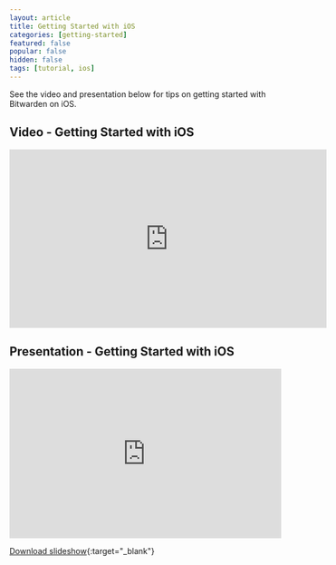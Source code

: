 ```yaml
---
layout: article
title: Getting Started with iOS
categories: [getting-started]
featured: false
popular: false
hidden: false
tags: [tutorial, ios]
---
```


See the video and presentation below for tips on getting started with Bitwarden on iOS.

## Video - Getting Started with iOS

<iframe width="560" height="315" src="https://youtu.be/LrhMmNTmOno" frameborder="0" allow="accelerometer; autoplay; encrypted-media; gyroscope; picture-in-picture" allowfullscreen></iframe>

## Presentation - Getting Started with iOS

<iframe src="https://docs.google.com/presentation/d/1ODMT96657H61qhYm1y-Evz2gzStM8zGx_ewKRtTX7u8/embed?start=false&loop=false&delayms=3000" frameborder="0" width="480" height="299" allowfullscreen="true" mozallowfullscreen="true" webkitallowfullscreen="true"></iframe>

[Download slideshow](https://docs.google.com/presentation/d/1ODMT96657H61qhYm1y-Evz2gzStM8zGx_ewKRtTX7u8){:target="_blank"}
